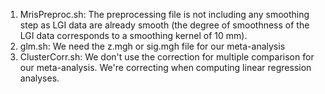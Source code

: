 1) MrisPreproc.sh: The preprocessing file is not including any smoothing step as LGI data are already smooth (the degree of smoothness of the LGI data corresponds to a smoothing kernel of 10 mm). 
2) glm.sh: We need the z.mgh or sig.mgh file for our meta-analysis
3) ClusterCorr.sh: We don't use the correction for multiple comparison for our meta-analysis. We're correcting when computing linear regression analyses.
